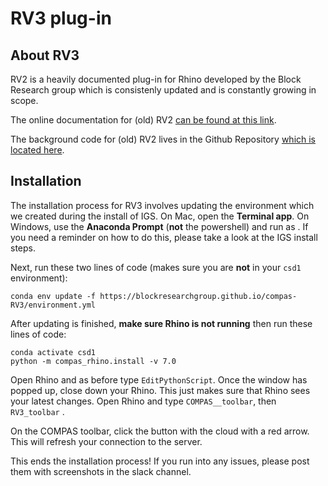 # RV3 plug-in

## About RV3

RV2 is a heavily documented plug-in for Rhino developed by the Block Research group which is consistenly updated and is constantly growing in scope.

The online documentation for (old) RV2 [can be found at this link](https://blockresearchgroup.gitbook.io/rv2/).

The background code for (old) RV2 lives in the Github Repository [which is located here](https://github.com/BlockResearchGroup/compas-RV2).

## Installation

The installation process for RV3 involves updating the environment which we created during the install of IGS. On Mac, open the **Terminal app**. On Windows, use the **Anaconda Prompt** (**not** the powershell) and run as . If you need a reminder on how to do this, please take a look at the IGS install steps.

Next, run these two lines of code (makes sure you are **not** in your `csd1` environment):

```
conda env update -f https://blockresearchgroup.github.io/compas-RV3/environment.yml
```

After updating is finished, **make sure Rhino is not running** then run these lines of code:

```
conda activate csd1
python -m compas_rhino.install -v 7.0
```

Open Rhino and as before type `EditPythonScript`. Once the window has popped up, close down your Rhino. This just makes sure that Rhino sees your latest changes. Open Rhino and type `COMPAS__toolbar`, then `RV3_toolbar` .

On the COMPAS toolbar, click the button with the cloud with a red arrow. This will refresh your connection to the server.

This ends the installation process! If you run into any issues, please post them with screenshots in the slack channel.
